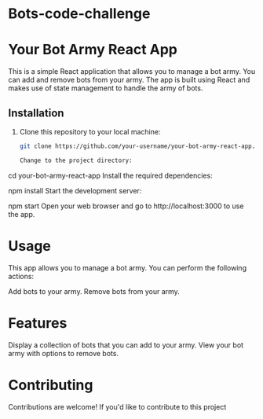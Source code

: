 # Bots-code-challenge
# Your Bot Army React App

This is a simple React application that allows you to manage a bot army. You can add and remove bots from your army. The app is built using React and makes use of state management to handle the army of bots.



## Installation

1. Clone this repository to your local machine:
   ```bash
   git clone https://github.com/your-username/your-bot-army-react-app.git

   Change to the project directory:


cd your-bot-army-react-app
Install the required dependencies:

npm install
Start the development server:


npm start
Open your web browser and go to http://localhost:3000 to use the app.

# Usage
This app allows you to manage a bot army. You can perform the following actions:

Add bots to your army.
Remove bots from your army.
# Features
Display a collection of bots that you can add to your army.
View your bot army with options to remove bots.


# Contributing
Contributions are welcome! If you'd like to contribute to this project



